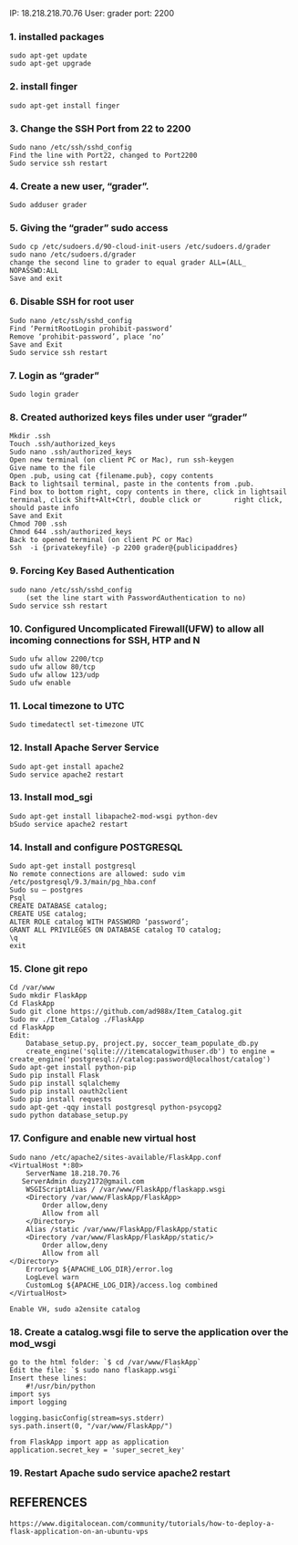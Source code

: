 IP: 18.218.218.70.76 User: grader port: 2200

### 1.	installed packages
	sudo apt-get update 
	sudo apt-get upgrade
### 2.	install finger
	sudo apt-get install finger
### 3.	Change the SSH Port from 22 to 2200
	Sudo nano /etc/ssh/sshd_config
	Find the line with Port22, changed to Port2200
	Sudo service ssh restart
### 4.	Create a new user, “grader”.
	Sudo adduser grader
### 5.	Giving the “grader” sudo access
	Sudo cp /etc/sudoers.d/90-cloud-init-users /etc/sudoers.d/grader
	sudo nano /etc/sudoers.d/grader
	change the second line to grader to equal grader ALL=(ALL_ NOPASSWD:ALL
	Save and exit
### 6.	Disable SSH for root user
	Sudo nano /etc/ssh/sshd_config
	Find ‘PermitRootLogin prohibit-password’
	Remove ‘prohibit-password’, place ‘no’
	Save and Exit
	Sudo service ssh restart
### 7.	Login as “grader”
	Sudo login grader
### 8.	Created authorized keys files under user “grader”
	Mkdir .ssh
	Touch .ssh/authorized_keys
	Sudo nano .ssh/authorized_keys
	Open new terminal (on client PC or Mac), run ssh-keygen
	Give name to the file
	Open .pub, using cat {filename.pub}, copy contents
	Back to lightsail terminal, paste in the contents from .pub.
	Find box to bottom right, copy contents in there, click in lightsail terminal, click Shift+Alt+Ctrl, double click or 		right click, should paste info
	Save and Exit
	Chmod 700 .ssh
	Chmod 644 .ssh/authorized_keys
	Back to opened terminal (on client PC or Mac)
	Ssh  -i {privatekeyfile} -p 2200 grader@{publicipaddres} 
### 9.	Forcing Key Based Authentication 
	sudo nano /etc/ssh/sshd_config 
		(set the line start with PasswordAuthentication to no)
	Sudo service ssh restart
### 10.	Configured Uncomplicated Firewall(UFW) to allow all incoming connections for SSH, HTP and N
	Sudo ufw allow 2200/tcp
	sudo ufw allow 80/tcp	
	Sudo ufw allow 123/udp
	Sudo ufw enable
### 11.	 Local timezone to UTC
	Sudo timedatectl set-timezone UTC
### 12.	 Install Apache Server Service
	Sudo apt-get install apache2
	Sudo service apache2 restart
### 13.	 Install mod_sgi
	Sudo apt-get install libapache2-mod-wsgi python-dev
	bSudo service apache2 restart
### 14.	Install and configure POSTGRESQL
	Sudo apt-get install postgresql
	No remote connections are allowed: sudo vim /etc/postgresql/9.3/main/pg_hba.conf
	Sudo su – postgres
	Psql
	CREATE DATABASE catalog;
	CREATE USE catalog;
	ALTER ROLE catalog WITH PASSWORD ‘password’;
	GRANT ALL PRIVILEGES ON DATABASE catalog TO catalog;
	\q
	exit
### 15.	 Clone git repo
	Cd /var/www
	Sudo mkdir FlaskApp
	Cd FlaskApp
	Sudo git clone https://github.com/ad988x/Item_Catalog.git
	Sudo mv ./Item_Catalog ./FlaskApp
	cd FlaskApp
	Edit:
		Database_setup.py, project.py, soccer_team_populate_db.py 
		create_engine('sqlite:///itemcatalogwithuser.db') to engine =  		create_engine('postgresql://catalog:password@localhost/catalog')
	Sudo apt-get install python-pip
	Sudo pip install Flask
	Sudo pip install sqlalchemy
	Sudo pip install oauth2client
	Sudo pip install requests
	sudo apt-get -qqy install postgresql python-psycopg2
	sudo python database_setup.py

### 17.	Configure and enable new virtual host 
	Sudo nano /etc/apache2/sites-available/FlaskApp.conf
	<VirtualHost *:80>
	    ServerName 18.218.70.76
	   ServerAdmin duzy2172@gmail.com	    	    
	    WSGIScriptAlias / /var/www/FlaskApp/flaskapp.wsgi
	    <Directory /var/www/FlaskApp/FlaskApp>
	        Order allow,deny
	        Allow from all
	    </Directory>
	    Alias /static /var/www/FlaskApp/FlaskApp/static
	    <Directory /var/www/FlaskApp/FlaskApp/static/>
	        Order allow,deny
	        Allow from all
   	</Directory>
	    ErrorLog ${APACHE_LOG_DIR}/error.log
	    LogLevel warn
	    CustomLog ${APACHE_LOG_DIR}/access.log combined
	</VirtualHost>

	Enable VH, sudo a2ensite catalog
	
### 18. Create a catalog.wsgi file to serve the application over the mod_wsgi
	go to the html folder: `$ cd /var/www/FlaskApp`
	Edit the file: `$ sudo nano flaskapp.wsgi`
	Insert these lines:
     	#!/usr/bin/python
	import sys
   	import logging
	
   	logging.basicConfig(stream=sys.stderr)
   	sys.path.insert(0, "/var/www/FlaskApp/")
	
   	from FlaskApp import app as application
	application.secret_key = 'super_secret_key'
		
### 19.	Restart Apache sudo service apache2 restart

## REFERENCES
	https://www.digitalocean.com/community/tutorials/how-to-deploy-a-flask-application-on-an-ubuntu-vps



